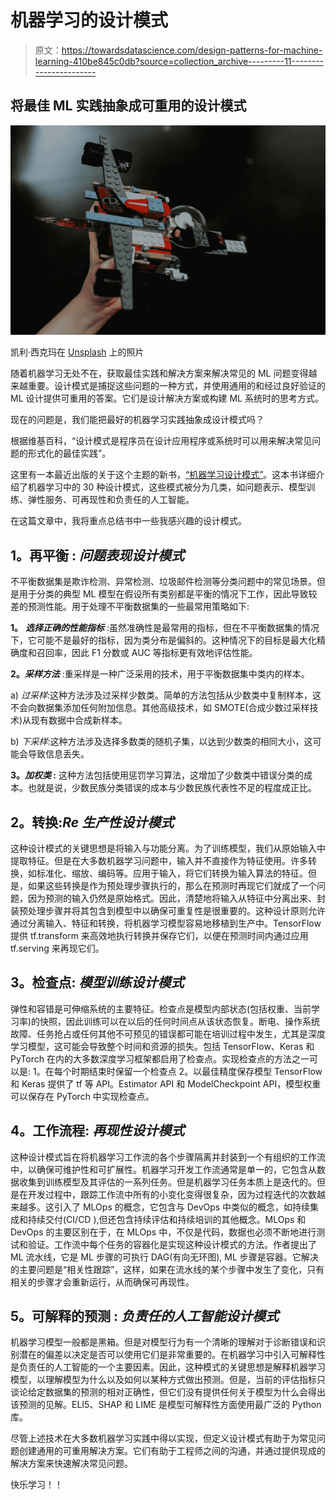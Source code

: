 # 机器学习的设计模式

> 原文：<https://towardsdatascience.com/design-patterns-for-machine-learning-410be845c0db?source=collection_archive---------11----------------------->

## 将最佳 ML 实践抽象成可重用的设计模式

![](img/cabd18eb5bb5b75973126ebdd11a905c.png)

凯利·西克玛在 [Unsplash](https://unsplash.com?utm_source=medium&utm_medium=referral) 上的照片

随着机器学习无处不在，获取最佳实践和解决方案来解决常见的 ML 问题变得越来越重要。设计模式是捕捉这些问题的一种方式，并使用通用的和经过良好验证的 ML 设计提供可重用的答案。它们是设计解决方案或构建 ML 系统时的思考方式。

现在的问题是，我们能把最好的机器学习实践抽象成设计模式吗？

根据维基百科，“设计模式是程序员在设计应用程序或系统时可以用来解决常见问题的形式化的最佳实践”。

这里有一本最近出版的关于这个主题的新书，[“机器学习设计模式”](https://www.oreilly.com/library/view/machine-learning-design/9781098115777/)。这本书详细介绍了机器学习中的 30 种设计模式，这些模式被分为几类，如问题表示、模型训练、弹性服务、可再现性和负责任的人工智能。

在这篇文章中，我将重点总结书中一些我感兴趣的设计模式。

## **1。再平衡** : *问题表现设计模式*

不平衡数据集是欺诈检测、异常检测、垃圾邮件检测等分类问题中的常见场景。但是用于分类的典型 ML 模型在假设所有类别都是平衡的情况下工作，因此导致较差的预测性能。用于处理不平衡数据集的一些最常用策略如下:

**1。** ***选择正确的性能指标*** :虽然准确性是最常用的指标，但在不平衡数据集的情况下，它可能不是最好的指标，因为类分布是偏斜的。这种情况下的目标是最大化精确度和召回率，因此 F1 分数或 AUC 等指标更有效地评估性能。

**2。*采样方法*** :重采样是一种广泛采用的技术，用于平衡数据集中类内的样本。

a) *过采样*:这种方法涉及过采样少数类。简单的方法包括从少数类中复制样本，这不会向数据集添加任何附加信息。其他高级技术，如 SMOTE(合成少数过采样技术)从现有数据中合成新样本。

b) *下采样*:这种方法涉及选择多数类的随机子集，以达到少数类的相同大小，这可能会导致信息丢失。

**3。*加权类* :** 这种方法包括使用惩罚学习算法，这增加了少数类中错误分类的成本。也就是说，少数民族分类错误的成本与少数民族代表性不足的程度成正比。

## **2。转换:***R****e 生产性设计模式***

这种设计模式的关键思想是将输入与功能分离。为了训练模型，我们从原始输入中提取特征。但是在大多数机器学习问题中，输入并不直接作为特征使用。许多转换，如标准化、缩放、编码等。应用于输入，将它们转换为输入算法的特征。但是，如果这些转换是作为预处理步骤执行的，那么在预测时再现它们就成了一个问题，因为预测的输入仍然是原始格式。因此，清楚地将输入从特征中分离出来、封装预处理步骤并将其包含到模型中以确保可重复性是很重要的。这种设计原则允许通过分离输入、特征和转换，将机器学习模型容易地移植到生产中。TensorFlow 提供 tf.transform 来高效地执行转换并保存它们，以便在预测时间内通过应用 tf.serving 来再现它们。

## **3。检查点:** *模型训练设计模式*

弹性和容错是可伸缩系统的主要特征。检查点是模型内部状态(包括权重、当前学习率)的快照，因此训练可以在以后的任何时间点从该状态恢复。断电、操作系统故障、任务抢占或任何其他不可预见的错误都可能在培训过程中发生，尤其是深度学习模型，这可能会导致整个时间和资源的损失。包括 TensorFlow、Keras 和 PyTorch 在内的大多数深度学习框架都启用了检查点。实现检查点的方法之一可以是:
1。在每个时期结束时保留一个检查点
2。以最佳精度保存模型
TensorFlow 和 Keras 提供了 tf 等 API。Estimator API 和 ModelCheckpoint API，模型权重可以保存在 PyTorch 中实现检查点。

## **4。工作流程:** *再现性设计模式*

这种设计模式旨在将机器学习工作流的各个步骤隔离并封装到一个有组织的工作流中，以确保可维护性和可扩展性。机器学习开发工作流通常是单一的，它包含从数据收集到训练模型及其评估的一系列任务。但是机器学习任务本质上是迭代的。但是在开发过程中，跟踪工作流中所有的小变化变得很复杂，因为过程迭代的次数越来越多。这引入了 MLOps 的概念，它包含与 DevOps 中类似的概念，如持续集成和持续交付(CI/CD ),但还包含持续评估和持续培训的其他概念。MLOps 和 DevOps 的主要区别在于，在 MLOps 中，不仅是代码，数据也必须不断地进行测试和验证。工作流中每个任务的容器化是实现这种设计模式的方法。作者提出了 ML 流水线，它是 ML 步骤的可执行 DAG(有向无环图), ML 步骤是容器。它解决的主要问题是“相关性跟踪”，这样，如果在流水线的某个步骤中发生了变化，只有相关的步骤才会重新运行，从而确保可再现性。

## **5。可解释的预测** : *负责任的人工智能设计模式*

机器学习模型一般都是黑箱。但是对模型行为有一个清晰的理解对于诊断错误和识别潜在的偏差以决定是否可以使用它们是非常重要的。在机器学习中引入可解释性是负责任的人工智能的一个主要因素。因此，这种模式的关键思想是解释机器学习模型，以理解模型为什么以及如何以某种方式做出预测。但是，当前的评估指标只谈论给定数据集的预测的相对正确性，但它们没有提供任何关于模型为什么会得出该预测的见解。ELI5、SHAP 和 LIME 是模型可解释性方面使用最广泛的 Python 库。

尽管上述技术在大多数机器学习实践中得以实现，但定义设计模式有助于为常见问题创建通用的可重用解决方案。它们有助于工程师之间的沟通，并通过提供现成的解决方案来快速解决常见问题。

快乐学习！！